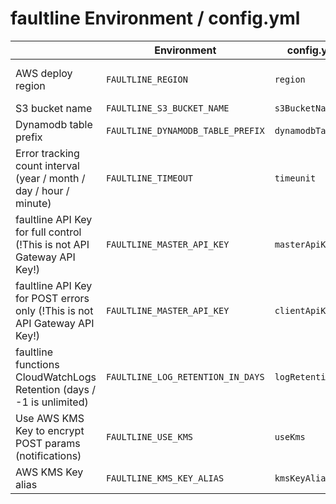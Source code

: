 # faultline Environment / config.yml

|  | Environment | config.yml key | default |
| --- | --- | --- | --- |
| AWS deploy region | `FAULTLINE_REGION` | `region` | ap-northeast-1 |
| S3 bucket name | `FAULTLINE_S3_BUCKET_NAME` | `s3BucketName` |  |
| Dynamodb table prefix | `FAULTLINE_DYNAMODB_TABLE_PREFIX` | `dynamodbTablePrefix` | faultline |
| Error tracking count interval (year / month / day / hour / minute) | `FAULTLINE_TIMEOUT` | `timeunit` | minute |
| faultline API Key for full control (!This is not API Gateway API Key!) | `FAULTLINE_MASTER_API_KEY` | `masterApiKey` | |
| faultline API Key for POST errors only (!This is not API Gateway API Key!) | `FAULTLINE_MASTER_API_KEY` | `clientApiKey` | |
| faultline functions CloudWatchLogs Retention (days / -1 is unlimited) | `FAULTLINE_LOG_RETENTION_IN_DAYS` | `logRetentionInDays` | 180 |
| Use AWS KMS Key to encrypt POST params (notifications) | `FAULTLINE_USE_KMS` | `useKms` | 0 |
| AWS KMS Key alias | `FAULTLINE_KMS_KEY_ALIAS` | `kmsKeyAlias` | faultline |

